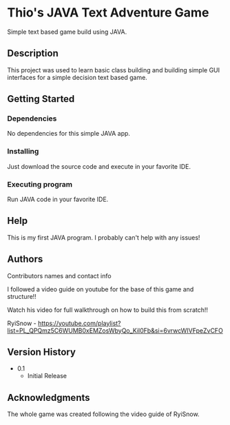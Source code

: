 # Thio's JAVA Text Adventure Game

Simple text based game build using JAVA. 

## Description

This project was used to learn basic class building and building simple GUI interfaces for a simple decision text based game.

## Getting Started

### Dependencies

No dependencies for this simple JAVA app.

### Installing

Just download the source code and execute in your favorite IDE.

### Executing program

Run JAVA code in your favorite IDE.

## Help

This is my first JAVA program. I probably can't help with any issues!

## Authors

Contributors names and contact info

I followed a video guide on youtube for the base of this game and structure!!

Watch his video for full walkthrough on how to build this from scratch!!

RyiSnow - https://youtube.com/playlist?list=PL_QPQmz5C6WUMB0xEMZosWbyQo_Kil0Fb&si=6vrwcWIVFpeZvCFO

## Version History

* 0.1
    * Initial Release


## Acknowledgments

The whole game was created following the video guide of RyiSnow.